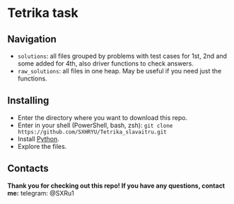# Tetrika task
## Navigation

- `solutions`: all files grouped by problems with test cases for 1st, 2nd and some added for 4th, also driver functions to check answers.
- `raw_solutions`: all files in one heap. May be useful if you need just the functions.

## Installing

- Enter the directory where you want to download this repo.
- Enter in your shell (PowerShell, bash, zsh):
`git clone https://github.com/SXHRYU/Tetrika_slavaitru.git`
- Install [Python](https://www.python.org/downloads/).
- Explore the files.

## Contacts
**Thank you for checking out this repo! If you have any questions, contact me:**
telegram: @SXRu1

